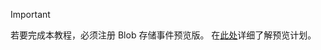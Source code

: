 > [!IMPORTANT]
> 若要完成本教程，必须注册 Blob 存储事件预览版。  在[此处](https://docs.microsoft.com/azure/storage/blobs/storage-blob-event-overview#join-the-preview)详细了解预览计划。
